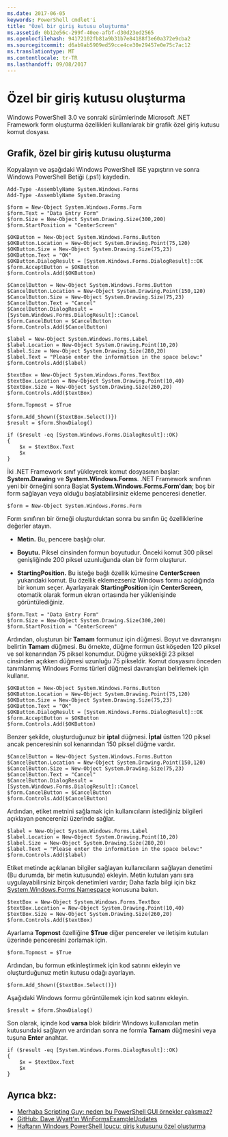 ```yaml
---
ms.date: 2017-06-05
keywords: PowerShell cmdlet'i
title: "Özel bir giriş kutusu oluşturma"
ms.assetid: 0b12e56c-299f-40ee-afbf-d30d23ed2565
ms.openlocfilehash: 94172102fb81a9b31b7e84188f3e60a372e9cba2
ms.sourcegitcommit: d6ab9ab5909ed59cce4ce30e29457e0e75c7ac12
ms.translationtype: MT
ms.contentlocale: tr-TR
ms.lasthandoff: 09/08/2017
---
```

# <a name="creating-a-custom-input-box"></a>Özel bir giriş kutusu oluşturma
Windows PowerShell 3.0 ve sonraki sürümlerinde Microsoft .NET Framework form oluşturma özellikleri kullanılarak bir grafik özel giriş kutusu komut dosyası.

## <a name="create-a-custom-graphical-input-box"></a>Grafik, özel bir giriş kutusu oluşturma
Kopyalayın ve aşağıdaki Windows PowerShell ISE yapıştırın ve sonra Windows PowerShell Betiği (.ps1) kaydedin.

```
Add-Type -AssemblyName System.Windows.Forms
Add-Type -AssemblyName System.Drawing

$form = New-Object System.Windows.Forms.Form 
$form.Text = "Data Entry Form"
$form.Size = New-Object System.Drawing.Size(300,200) 
$form.StartPosition = "CenterScreen"

$OKButton = New-Object System.Windows.Forms.Button
$OKButton.Location = New-Object System.Drawing.Point(75,120)
$OKButton.Size = New-Object System.Drawing.Size(75,23)
$OKButton.Text = "OK"
$OKButton.DialogResult = [System.Windows.Forms.DialogResult]::OK
$form.AcceptButton = $OKButton
$form.Controls.Add($OKButton)

$CancelButton = New-Object System.Windows.Forms.Button
$CancelButton.Location = New-Object System.Drawing.Point(150,120)
$CancelButton.Size = New-Object System.Drawing.Size(75,23)
$CancelButton.Text = "Cancel"
$CancelButton.DialogResult = [System.Windows.Forms.DialogResult]::Cancel
$form.CancelButton = $CancelButton
$form.Controls.Add($CancelButton)

$label = New-Object System.Windows.Forms.Label
$label.Location = New-Object System.Drawing.Point(10,20) 
$label.Size = New-Object System.Drawing.Size(280,20) 
$label.Text = "Please enter the information in the space below:"
$form.Controls.Add($label) 

$textBox = New-Object System.Windows.Forms.TextBox 
$textBox.Location = New-Object System.Drawing.Point(10,40) 
$textBox.Size = New-Object System.Drawing.Size(260,20) 
$form.Controls.Add($textBox) 

$form.Topmost = $True

$form.Add_Shown({$textBox.Select()})
$result = $form.ShowDialog()

if ($result -eq [System.Windows.Forms.DialogResult]::OK)
{
    $x = $textBox.Text
    $x
}
```

İki .NET Framework sınıf yükleyerek komut dosyasının başlar: **System.Drawing** ve **System.Windows.Forms**. .NET Framework sınıfının yeni bir örneğini sonra Başlat **System.Windows.Forms.Form'dan**; boş bir form sağlayan veya olduğu başlatabilirsiniz ekleme penceresi denetler.

```
$form = New-Object System.Windows.Forms.Form
```

Form sınıfının bir örneği oluşturduktan sonra bu sınıfın üç özelliklerine değerler atayın.

- **Metin.** Bu, pencere başlığı olur.

- **Boyutu.** Piksel cinsinden formun boyutudur. Önceki komut 300 piksel genişliğinde 200 piksel uzunluğunda olan bir form oluşturur.

- **StartingPosition.** Bu isteğe bağlı özellik kümesine **CenterScreen** yukarıdaki komut. Bu özellik eklemezseniz Windows formu açıldığında bir konum seçer. Ayarlayarak **StartingPosition** için **CenterScreen**, otomatik olarak formun ekran ortasında her yüklenişinde görüntülediğiniz.

```
$form.Text = "Data Entry Form"
$form.Size = New-Object System.Drawing.Size(300,200) 
$form.StartPosition = "CenterScreen"
```

Ardından, oluşturun bir **Tamam** formunuz için düğmesi. Boyut ve davranışını belirtin **Tamam** düğmesi. Bu örnekte, düğme formun üst köşeden 120 piksel ve sol kenarından 75 piksel konumdur. Düğme yüksekliği 23 piksel cinsinden açıkken düğmesi uzunluğu 75 pikseldir. Komut dosyasını önceden tanımlanmış Windows Forms türleri düğmesi davranışları belirlemek için kullanır.

```
$OKButton = New-Object System.Windows.Forms.Button
$OKButton.Location = New-Object System.Drawing.Point(75,120)
$OKButton.Size = New-Object System.Drawing.Size(75,23)
$OKButton.Text = "OK"
$OKButton.DialogResult = [System.Windows.Forms.DialogResult]::OK
$form.AcceptButton = $OKButton
$form.Controls.Add($OKButton)
```

Benzer şekilde, oluşturduğunuz bir **iptal** düğmesi. **İptal** üstten 120 piksel ancak penceresinin sol kenarından 150 piksel düğme vardır.

```
$CancelButton = New-Object System.Windows.Forms.Button
$CancelButton.Location = New-Object System.Drawing.Point(150,120)
$CancelButton.Size = New-Object System.Drawing.Size(75,23)
$CancelButton.Text = "Cancel"
$CancelButton.DialogResult = [System.Windows.Forms.DialogResult]::Cancel
$form.CancelButton = $CancelButton
$form.Controls.Add($CancelButton)
```

Ardından, etiket metnini sağlamak için kullanıcıların istediğiniz bilgileri açıklayan pencerenizi üzerinde sağlar.

```
$label = New-Object System.Windows.Forms.Label
$label.Location = New-Object System.Drawing.Point(10,20) 
$label.Size = New-Object System.Drawing.Size(280,20) 
$label.Text = "Please enter the information in the space below:"
$form.Controls.Add($label)
```

Etiket metinde açıklanan bilgiler sağlayan kullanıcıların sağlayan denetimi (Bu durumda, bir metin kutusunda) ekleyin. Metin kutuları yanı sıra uygulayabilirsiniz birçok denetimleri vardır; Daha fazla bilgi için bkz [System.Windows.Forms Namespace](http://msdn.microsoft.com/library/k50ex0x9(v=vs.110).aspx) konusuna bakın.

```
$textBox = New-Object System.Windows.Forms.TextBox 
$textBox.Location = New-Object System.Drawing.Point(10,40) 
$textBox.Size = New-Object System.Drawing.Size(260,20) 
$form.Controls.Add($textBox)
```

Ayarlama **Topmost** özelliğine **$True** diğer pencereler ve iletişim kutuları üzerinde penceresini zorlamak için.

```
$form.Topmost = $True
```

Ardından, bu formun etkinleştirmek için kod satırını ekleyin ve oluşturduğunuz metin kutusu odağı ayarlayın.

```
$form.Add_Shown({$textBox.Select()})
```

Aşağıdaki Windows formu görüntülemek için kod satırını ekleyin.

```
$result = $form.ShowDialog()
```

Son olarak, içinde kod **varsa** blok bildirir Windows kullanıcıları metin kutusundaki sağlayın ve ardından sonra ne formla **Tamam** düğmesini veya tuşuna **Enter** anahtar.

```
if ($result -eq [System.Windows.Forms.DialogResult]::OK)
{
    $x = $textBox.Text
    $x
}
```

## <a name="see-also"></a>Ayrıca bkz:
- [Merhaba Scripting Guy: neden bu PowerShell GUI örnekler çalışmaz?](http://go.microsoft.com/fwlink/?LinkId=506644)
- [GitHub: Dave Wyatt'ın WinFormsExampleUpdates](https://github.com/dlwyatt/WinFormsExampleUpdates)
- [Haftanın Windows PowerShell İpucu: giriş kutusunu özel oluşturma](http://technet.microsoft.com/library/ff730941.aspx)

